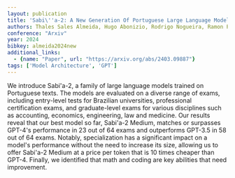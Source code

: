 ```yaml
---
layout: publication
title: 'Sabi\''a-2: A New Generation Of Portuguese Large Language Models'
authors: Thales Sales Almeida, Hugo Abonizio, Rodrigo Nogueira, Ramon Pires
conference: "Arxiv"
year: 2024
bibkey: almeida2024new
additional_links:
  - {name: "Paper", url: "https://arxiv.org/abs/2403.09887"}
tags: ['Model Architecture', 'GPT']
---
```

We introduce Sabi\'a-2, a family of large language models trained on
Portuguese texts. The models are evaluated on a diverse range of exams,
including entry-level tests for Brazilian universities, professional
certification exams, and graduate-level exams for various disciplines such as
accounting, economics, engineering, law and medicine. Our results reveal that
our best model so far, Sabi\'a-2 Medium, matches or surpasses GPT-4's
performance in 23 out of 64 exams and outperforms GPT-3.5 in 58 out of 64
exams. Notably, specialization has a significant impact on a model's
performance without the need to increase its size, allowing us to offer
Sabi\'a-2 Medium at a price per token that is 10 times cheaper than GPT-4.
Finally, we identified that math and coding are key abilities that need
improvement.
